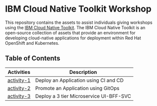 # IBM Cloud Native Toolkit Workshop

This repository contains the assets to assist individuals giving workshops using the [IBM Cloud Native Toolkit](https://cloudnativetoolkit.dev/). The IBM Cloud Native Toolkit is an open-source collection of assets that provide an environment for developing cloud-native applications for deployment within Red Hat OpenShift and Kubernetes.

## Table of Contents

| Activities                   | Description                                |
| ---------------------------- | ------------------------------------------ |
| [activity-1](./activity-1/)  | Deploy an Application  using CI and CD     |
| [activity-2](./activity-2/)  | Promote an Application using GitOps        |
| [activity-3](./activity-3/)  | Deploy a 3 tier Microservice UI-BFF-SVC    |

